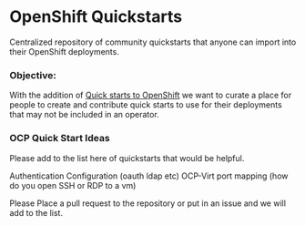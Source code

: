 # OpenShift Quickstarts
Centralized repository of community quickstarts that anyone can import into their OpenShift deployments.


### Objective:
With the addition of [Quick starts to OpenShift](https://docs.openshift.com/container-platform/4.7/web_console/creating-quick-start-tutorials.html) we want to curate a place for people to create and contribute quick starts to use for their deployments that may not be included in an operator.

### OCP Quick Start Ideas

Please add to the list here of quickstarts that would be helpful.

Authentication Configuration (oauth ldap etc)
OCP-Virt port mapping (how do you open SSH or RDP to a vm)

Please Place a pull request to the repository or put in an issue and we will add to the list.
